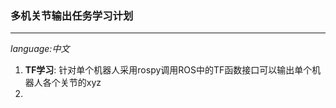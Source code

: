 ### 多机关节输出任务学习计划

------------

_language:中文_

1. **TF学习**: 针对单个机器人采用rospy调用ROS中的TF函数接口可以输出单个机器人各个关节的xyz
2. 